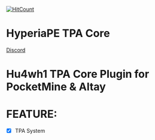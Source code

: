 [![HitCount](http://hits.dwyl.io/Hu4wh1/HPE-TPACore.svg)](http://hits.dwyl.io/Hu4wh1/HPE-TPACore)
# HyperiaPE TPA Core

[Discord](https://discord.io/HyperiaPE)

# Hu4wh1 TPA Core Plugin for PocketMine & Altay

# FEATURE:
- [x] TPA System
